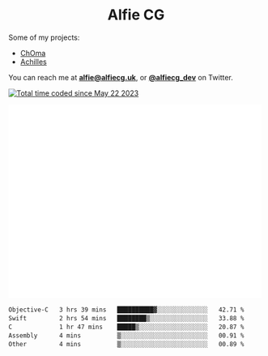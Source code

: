<h1 align="center">Alfie CG</h1>

Some of my projects:
* [ChOma](https://github.com/opa334/ChOma)
* [Achilles](https://github.com/alfiecg24/Achilles)

You can reach me at **alfie@alfiecg.uk**, or **[@alfiecg_dev](https://twitter.com/alfiecg_dev)** on Twitter.

<a href="https://wakatime.com/@61592169-b9cf-4af8-b6fa-8ac7d4369b01"><img src="https://wakatime.com/badge/user/61592169-b9cf-4af8-b6fa-8ac7d4369b01.svg" alt="Total time coded since May 22 2023" /></a>


<img align="center" src="/github-metrics.svg" alt="Metrics" width="500">

 <!--[![GitHub Streak](https://streak-stats.demolab.com/?user=alfiecg24)](https://git.io/streak-stats)-->

<!--START_SECTION:waka-->

```txt
Objective-C   3 hrs 39 mins   ██████████▓░░░░░░░░░░░░░░   42.71 %
Swift         2 hrs 54 mins   ████████▒░░░░░░░░░░░░░░░░   33.88 %
C             1 hr 47 mins    █████▒░░░░░░░░░░░░░░░░░░░   20.87 %
Assembly      4 mins          ▒░░░░░░░░░░░░░░░░░░░░░░░░   00.91 %
Other         4 mins          ▒░░░░░░░░░░░░░░░░░░░░░░░░   00.89 %
```

<!--END_SECTION:waka-->
